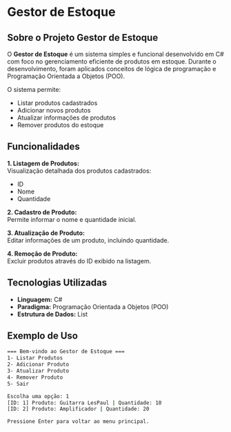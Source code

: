 # Gestor de Estoque  

## Sobre o Projeto Gestor de Estoque
O **Gestor de Estoque** é um sistema simples e funcional desenvolvido em C# com foco no gerenciamento eficiente de produtos em estoque. Durante o desenvolvimento, foram aplicados conceitos de lógica de programação e Programação Orientada a Objetos (POO).  

O sistema permite:  
- Listar produtos cadastrados  
- Adicionar novos produtos  
- Atualizar informações de produtos  
- Remover produtos do estoque  

## Funcionalidades  

**1. Listagem de Produtos:**  
Visualização detalhada dos produtos cadastrados:  
- ID  
- Nome  
- Quantidade  

**2. Cadastro de Produto:**  
Permite informar o nome e quantidade inicial.  

**3. Atualização de Produto:**  
Editar informações de um produto, incluindo quantidade.  

**4. Remoção de Produto:**  
Excluir produtos através do ID exibido na listagem.  

## Tecnologias Utilizadas  
- **Linguagem:** C#  
- **Paradigma:** Programação Orientada a Objetos (POO)  
- **Estrutura de Dados:** List  

## Exemplo de Uso  
```bash
=== Bem-vindo ao Gestor de Estoque ===  
1- Listar Produtos  
2- Adicionar Produto  
3- Atualizar Produto  
4- Remover Produto  
5- Sair  

Escolha uma opção: 1  
[ID: 1] Produto: Guitarra LesPaul | Quantidade: 10  
[ID: 2] Produto: Amplificador | Quantidade: 20  

Pressione Enter para voltar ao menu principal.
